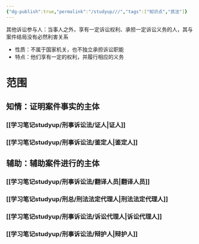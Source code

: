 ```yaml
---
{"dg-publish":true,"permalink":"/studyup///","tags":["知识点","民法"]}
---
```


其他诉讼参与人：当事人之外，享有一定诉讼权利、承担一定诉讼义务的人，其与案件结局没有必然利害关系
- 性质：不属于国家机关，也不独立承担诉讼职能
- 特点：他们享有一定的权利，并履行相应的义务
# 范围
## 知情：证明案件事实的主体
### [[学习笔记studyup/刑事诉讼法/证人\|证人]]
### [[学习笔记studyup/刑事诉讼法/鉴定人\|鉴定人]]
## 辅助：辅助案件进行的主体
### [[学习笔记studyup/刑事诉讼法/翻译人员\|翻译人员]]
### [[学习笔记studyup/刑总/刑法法定代理人\|刑法法定代理人]]
### [[学习笔记studyup/刑事诉讼法/诉讼代理人\|诉讼代理人]]
### [[学习笔记studyup/刑事诉讼法/辩护人\|辩护人]]
